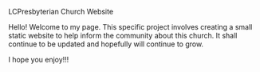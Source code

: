 LCPresbyterian Church Website

Hello! Welcome to my page.
This specific project involves creating a small static website to help inform the community about this church. 
It shall continue to be updated and hopefully will continue to grow. 

I hope you enjoy!!!
